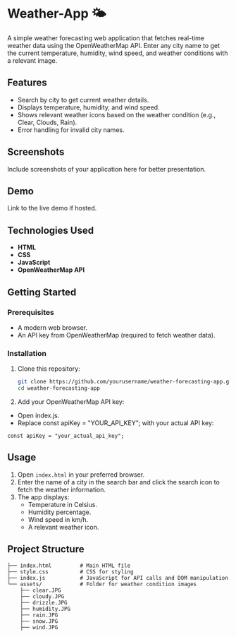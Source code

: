 # Weather-App 🌤️

A simple weather forecasting web application that fetches real-time weather data using the OpenWeatherMap API. Enter any city name to get the current temperature, humidity, wind speed, and weather conditions with a relevant image.

## Features

- Search by city to get current weather details.
- Displays temperature, humidity, and wind speed.
- Shows relevant weather icons based on the weather condition (e.g., Clear, Clouds, Rain).
- Error handling for invalid city names.

## Screenshots
Include screenshots of your application here for better presentation.

## Demo
Link to the live demo if hosted.

## Technologies Used

- **HTML**
- **CSS**
- **JavaScript**
- **OpenWeatherMap API**

## Getting Started

### Prerequisites

- A modern web browser.
- An API key from OpenWeatherMap (required to fetch weather data).

### Installation

1. Clone this repository:

   ```bash
   git clone https://github.com/yourusername/weather-forecasting-app.git
   cd weather-forecasting-app
   ```
2. Add your OpenWeatherMap API key:
- Open index.js.
- Replace const apiKey = "YOUR_API_KEY"; with your actual API key:
```
const apiKey = "your_actual_api_key";
```

## Usage

1. Open `index.html` in your preferred browser.
2. Enter the name of a city in the search bar and click the search icon to fetch the weather information.
3. The app displays:
    - Temperature in Celsius.
    - Humidity percentage.
    - Wind speed in km/h.
    - A relevant weather icon.


## Project Structure
```
├── index.html         # Main HTML file
├── style.css          # CSS for styling
├── index.js           # JavaScript for API calls and DOM manipulation
└── assets/            # Folder for weather condition images
    ├── clear.JPG
    ├── cloudy.JPG
    ├── drizzle.JPG
    ├── humidity.JPG
    ├── rain.JPG
    ├── snow.JPG
    ├── wind.JPG
```

